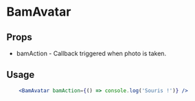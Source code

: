 
# BamAvatar

## Props
* bamAction - Callback triggered when photo is taken.

## Usage

```jsx
    <BamAvatar bamAction={() => console.log('Souris !')} />
```